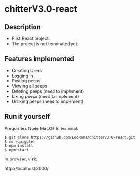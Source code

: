 # chitterV3.0-react
## Description
- First React project.
- The project is not terminated yet.

## Features implemented
- Creating Users
- Logging in
- Posting peeps
- Viewing all peeps
- Deleting peeps (need to implement)
- Liking peeps (need to implement)
- Unliking peeps (need to implement)

## Run it yourself
Prequisites
Node
MacOS
In terminal:
```
$ git clone https://github.com/LeoRoma/chitterV3.0-react.git
$ cd squiggler
$ npm install
$ npm start
```
In browser, visit:

http://localhost:3000/
